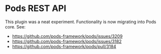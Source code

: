 Pods REST API
==========

This plugin was a neat experiment. Functionality is now migrating into Pods core. See:

* https://github.com/pods-framework/pods/issues/3209
* https://github.com/pods-framework/pods/issues/3182
* https://github.com/pods-framework/pods/pull/3184
